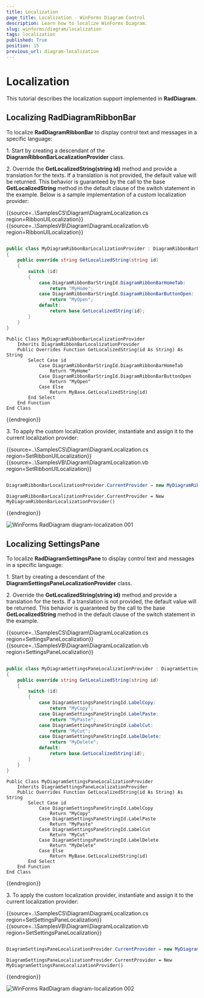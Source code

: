 ```yaml
---
title: Localization
page_title: Localization - WinForms Diagram Control
description: Learn how to localize WinForms Diagram.
slug: winforms/diagram/localization
tags: localization
published: True
position: 15
previous_url: diagram-localization
---
```


# Localization


This tutorial describes the localization support implemented in __RadDiagram__.

## Localizing RadDiagramRibbonBar 

To localize __RadDiagramRibbonBar__ to display control text and messages in a specific language:
        

1\. Start by creating a descendant of the __DiagramRibbonBarLocalizationProvider__ class.
            

2\. Override the __GetLocalizedString(string id)__ method and provide a translation for the texts. If a translation is not provided, the default value will be returned. This behavior is guaranteed by the call to the base __GetLocalizedString__ method in the default clause of the switch statement in the example. Below is a sample implementation of a custom localization provider: 

{{source=..\SamplesCS\Diagram\DiagramLocalization.cs region=RibbonUILocalization}} 
{{source=..\SamplesVB\Diagram\DiagramLocalization.vb region=RibbonUILocalization}} 

````C#
        
public class MyDiagramRibbonBarLocalizationProvider : DiagramRibbonBarLocalizationProvider
{
    public override string GetLocalizedString(string id)
    {
        switch (id)
        {
            case DiagramRibbonBarStringId.DiagramRibbonBarHomeTab:
                return "MyHome";
            case DiagramRibbonBarStringId.DiagramRibbonBarButtonOpen:
                return "MyOpen";
            default:
                return base.GetLocalizedString(id);
        }
    }
}

````
````VB.NET
Public Class MyDiagramRibbonBarLocalizationProvider
    Inherits DiagramRibbonBarLocalizationProvider
    Public Overrides Function GetLocalizedString(id As String) As String
        Select Case id
            Case DiagramRibbonBarStringId.DiagramRibbonBarHomeTab
                Return "MyHome"
            Case DiagramRibbonBarStringId.DiagramRibbonBarButtonOpen
                Return "MyOpen"
            Case Else
                Return MyBase.GetLocalizedString(id)
        End Select
    End Function
End Class

````

{{endregion}} 

3\. To apply the custom localization provider, instantiate and assign it to the current localization provider: 

{{source=..\SamplesCS\Diagram\DiagramLocalization.cs region=SetRibbonUILocalization}} 
{{source=..\SamplesVB\Diagram\DiagramLocalization.vb region=SetRibbonUILocalization}} 

````C#
            
DiagramRibbonBarLocalizationProvider.CurrentProvider = new MyDiagramRibbonBarLocalizationProvider();

````
````VB.NET
DiagramRibbonBarLocalizationProvider.CurrentProvider = New MyDiagramRibbonBarLocalizationProvider()

````

{{endregion}} 


![WinForms RadDiagram diagram-localization 001](images/diagram-localization001.png)

## Localizing SettingsPane

To localize __RadDiagramSettingsPane__ to display control text and messages in a specific language:
        

1\. Start by creating a descendant of the __DiagramSettingsPaneLocalizationProvider__ class.
            

2\. Override the __GetLocalizedString(string id)__ method and provide a translation for the texts. If a translation is not provided, the default value will be returned. This behavior is guaranteed by the call to the base __GetLocalizedString__ method in the default clause of the switch statement in the example. 

{{source=..\SamplesCS\Diagram\DiagramLocalization.cs region=SettingsPaneLocalization}} 
{{source=..\SamplesVB\Diagram\DiagramLocalization.vb region=SettingsPaneLocalization}} 
	
````C#
        
public class MyDiagramSettingsPaneLocalizationProvider : DiagramSettingsPaneLocalizationProvider
{
    public override string GetLocalizedString(string id)
    {
        switch (id)
        {
            case DiagramSettingsPaneStringId.LabelCopy:
                return "MyCopy";
            case DiagramSettingsPaneStringId.LabelPaste:
                return "MyPaste";
            case DiagramSettingsPaneStringId.LabelCut:
                return "MyCut";
            case DiagramSettingsPaneStringId.LabelDelete:
                return "MyDelete";
            default:
                return base.GetLocalizedString(id);
        }
    }
}

````
````VB.NET
Public Class MyDiagramSettingsPaneLocalizationProvider
    Inherits DiagramSettingsPaneLocalizationProvider
    Public Overrides Function GetLocalizedString(id As String) As String
        Select Case id
            Case DiagramSettingsPaneStringId.LabelCopy
                Return "MyCopy"
            Case DiagramSettingsPaneStringId.LabelPaste
                Return "MyPaste"
            Case DiagramSettingsPaneStringId.LabelCut
                Return "MyCut"
            Case DiagramSettingsPaneStringId.LabelDelete
                Return "MyDelete"
            Case Else
                Return MyBase.GetLocalizedString(id)
        End Select
    End Function
End Class

````

{{endregion}} 

3\. To apply the custom localization provider, instantiate and assign it to the current localization provider: 

{{source=..\SamplesCS\Diagram\DiagramLocalization.cs region=SetSettingsPaneLocalization}} 
{{source=..\SamplesVB\Diagram\DiagramLocalization.vb region=SetSettingsPaneLocalization}} 

````C#
            
DiagramSettingsPaneLocalizationProvider.CurrentProvider = new MyDiagramSettingsPaneLocalizationProvider();

````
````VB.NET
DiagramSettingsPaneLocalizationProvider.CurrentProvider = New MyDiagramSettingsPaneLocalizationProvider()

````

{{endregion}} 


![WinForms RadDiagram diagram-localization 002](images/diagram-localization002.png)
